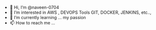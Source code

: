 - 👋 Hi, I’m @naveen-0704
- 👀 I’m interested in AWS , DEVOPS Tools GIT, DOCKER, JENKINS, etc..,
- 🌱 I’m currently learning ... my passion
- 📫 How to reach me ...


